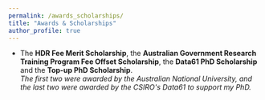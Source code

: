 ```yaml
---
permalink: /awards_scholarships/
title: "Awards & Scholarships"
author_profile: true
---
```


* The <b>HDR Fee Merit Scholarship</b>, the <b>Australian Government Research Training Program Fee Offset Scholarship</b>, the <b>Data61 PhD Scholarship</b> and the <b>Top-up PhD Scholarship</b>.  
<i>The first two were awarded by the Australian National University, and the last two were awarded by the CSIRO's Data61 to support my PhD.</i>
